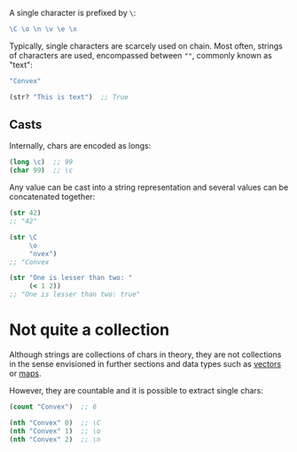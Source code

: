 A single character is prefixed by `\`:

```clojure
\C \o \n \v \e \x
```

Typically, single characters are scarcely used on chain. Most often, strings of characters are used, encompassed between `""`, commonly known as "text":

```clojure
"Convex"

(str? "This is text")  ;; True
```


## Casts

Internally, chars are encoded as longs:

```clojure
(long \c)  ;; 99
(char 99)  ;; \c
```

Any value can be cast into a string representation and several values can be concatenated together:

```clojure
(str 42)
;; "42"

(str \C
     \o
     "nvex")
;; "Convex

(str "One is lesser than two: "
     (< 1 2))
;; "One is lesser than two: true"

```


# Not quite a collection

Although strings are collections of chars in theory, they are not collections in the sense envisioned in further sections and data types such as [vectors](/cvm/data-types/vector) or
[maps](/cvm/data-types/map).

However, they are countable and it is possible to extract single chars:

```clojure
(count "Convex")  ;; 6

(nth "Convex" 0)  ;; \C
(nth "Convex" 1)  ;; \o
(nth "Convex" 2)  ;; \n
```
